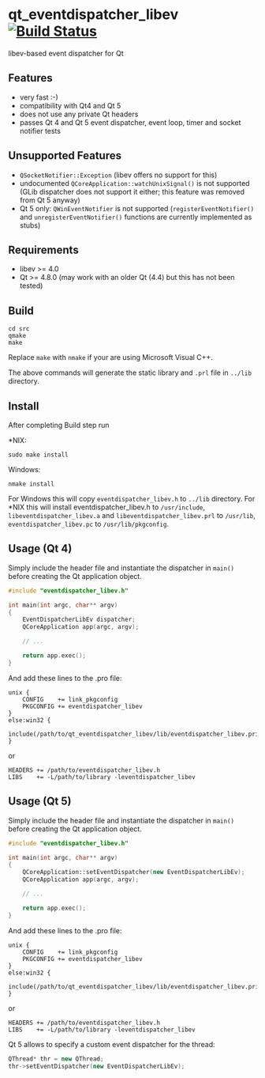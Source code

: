 # qt_eventdispatcher_libev [![Build Status](https://secure.travis-ci.org/sjinks/qt_eventdispatcher_libev.png)](http://travis-ci.org/sjinks/qt_eventdispatcher_libev)

libev-based event dispatcher for Qt

## Features
* very fast :-)
* compatibility with Qt4 and Qt 5
* does not use any private Qt headers
* passes Qt 4 and Qt 5 event dispatcher, event loop, timer and socket notifier tests

## Unsupported Features
* `QSocketNotifier::Exception` (libev offers no support for this)
* undocumented `QCoreApplication::watchUnixSignal()` is not supported (GLib dispatcher does not support it either; this feature was removed from Qt 5 anyway)
* Qt 5 only: `QWinEventNotifier` is not supported (`registerEventNotifier()` and `unregisterEventNotifier()` functions are currently implemented as stubs)

## Requirements
* libev >= 4.0
* Qt >= 4.8.0 (may work with an older Qt (4.4) but this has not been tested)


## Build

```
cd src
qmake
make
```

Replace `make` with `nmake` if your are using Microsoft Visual C++.

The above commands will generate the static library and `.prl` file in `../lib` directory.


## Install

After completing Build step run

*NIX:
```
sudo make install
```

Windows:
```
nmake install
```

For Windows this will copy `eventdispatcher_libev.h` to `../lib` directory.
For *NIX this will install eventdispatcher_libev.h to `/usr/include`, `libeventdispatcher_libev.a` and `libeventdispatcher_libev.prl` to `/usr/lib`, `eventdispatcher_libev.pc` to `/usr/lib/pkgconfig`.


## Usage (Qt 4)

Simply include the header file and instantiate the dispatcher in `main()`
before creating the Qt application object.

```c++
#include "eventdispatcher_libev.h"

int main(int argc, char** argv)
{
    EventDispatcherLibEv dispatcher;
    QCoreApplication app(argc, argv);

    // ...

    return app.exec();
}
```

And add these lines to the .pro file:

```
unix {
    CONFIG    += link_pkgconfig
    PKGCONFIG += eventdispatcher_libev
}
else:win32 {
    include(/path/to/qt_eventdispatcher_libev/lib/eventdispatcher_libev.pri)
}
```

or

```
HEADERS += /path/to/eventdispatcher_libev.h
LIBS    += -L/path/to/library -leventdispatcher_libev
```


## Usage (Qt 5)

Simply include the header file and instantiate the dispatcher in `main()`
before creating the Qt application object.

```c++
#include "eventdispatcher_libev.h"

int main(int argc, char** argv)
{
    QCoreApplication::setEventDispatcher(new EventDispatcherLibEv);
    QCoreApplication app(argc, argv);

    // ...

    return app.exec();
}
```

And add these lines to the .pro file:

```
unix {
    CONFIG    += link_pkgconfig
    PKGCONFIG += eventdispatcher_libev
}
else:win32 {
    include(/path/to/qt_eventdispatcher_libev/lib/eventdispatcher_libev.pri)
}
```

or

```
HEADERS += /path/to/eventdispatcher_libev.h
LIBS    += -L/path/to/library -leventdispatcher_libev
```

Qt 5 allows to specify a custom event dispatcher for the thread:

```c++
QThread* thr = new QThread;
thr->setEventDispatcher(new EventDispatcherLibEv);
```
